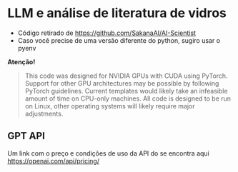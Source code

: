 # LLM e análise de literatura de vidros

- Código retirado de https://github.com/SakanaAI/AI-Scientist
- Caso você precise de uma versão diferente do python, sugiro usar o pyenv

**Atenção!**
>This code was designed for NVIDIA GPUs with CUDA using PyTorch. Support for other GPU architectures may be possible by following PyTorch guidelines. Current templates would likely take an infeasible amount of time on CPU-only machines. All code is designed to be run on Linux, other operating systems will likely require major adjustments.


## GPT API

Um link com o preço e condições de uso da API do se encontra aqui https://openai.com/api/pricing/

